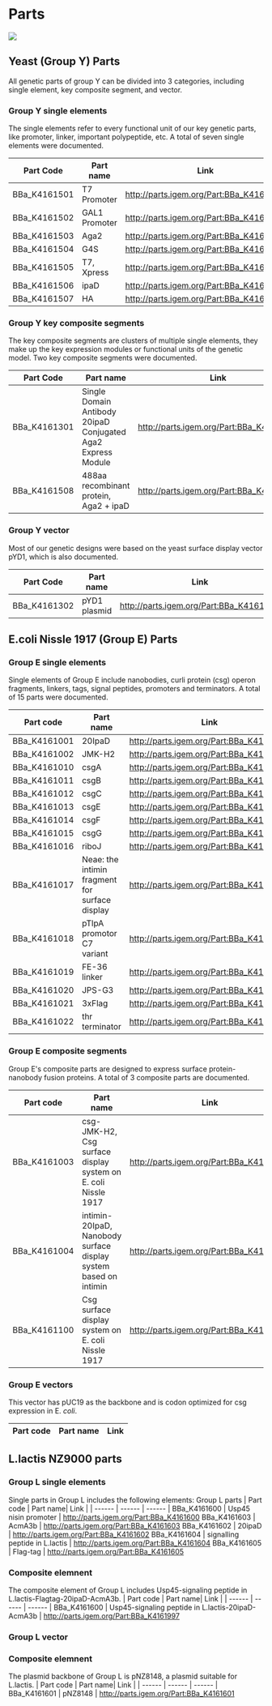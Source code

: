 <div class="flex items-center justify-center">
    <h1 class="h1-bg">Parts</h1>
    <img src="https://static.igem.wiki/teams/4161/wiki/wetlab6-for-bg.png" />
</div>

## Yeast (Group Y) Parts

All genetic parts of group Y can be divided into 3 categories, including single
element, key composite segment, and vector.

### Group Y single elements

The single elements refer to every functional unit of our key genetic parts,
like promoter, linker, important polypeptide, etc. A total of seven single
elements were documented.

| Part Code    | Part name     | Link                                |
|--------------|---------------|-----------------------------------------|
| BBa_K4161501 | T7 Promoter   | <http://parts.igem.org/Part:BBa_K4161501> |
| BBa_K4161502 | GAL1 Promoter | <http://parts.igem.org/Part:BBa_K4161502> |
| BBa_K4161503 | Aga2          | <http://parts.igem.org/Part:BBa_K4161503> |
| BBa_K4161504 | G4S           | <http://parts.igem.org/Part:BBa_K4161504> |
| BBa_K4161505 | T7, Xpress    | <http://parts.igem.org/Part:BBa_K4161505> |
| BBa_K4161506 | ipaD          | <http://parts.igem.org/Part:BBa_K4161506> |
| BBa_K4161507 | HA            | <http://parts.igem.org/Part:BBa_K4161507> |

### Group Y key composite segments

The key composite segments are clusters of multiple single elements, they make
up the key expression modules or functional units of the genetic model. Two key
composite segments were documented.

| Part Code    | Part name                                                    |Link                                    |
|--------------|--------------------------------------------------------------|-----------------------------------------  |
| BBa_K4161301 | Single Domain Antibody 20ipaD Conjugated Aga2 Express Module | <http://parts.igem.org/Part:BBa_K4161301> |
| BBa_K4161508 | 488aa recombinant protein, Aga2 + ipaD| <http://parts.igem.org/Part:BBa_K4161508> |

### Group Y vector

Most of our genetic designs were based on the yeast surface display vector
pYD1, which is also documented.

| Part Code    | Part name                                                    |Link                                   |
|--------------|--------------------------------------------------------------|------------------------------------------|
| BBa_K4161302 | pYD1 plasmid                                                 | <http://parts.igem.org/Part:BBa_K4161302>|

## E.coli Nissle 1917 (Group E) Parts

### Group E single elements

Single elements of Group E include nanobodies,
curli protein (csg) operon fragments,
linkers, tags, signal peptides,
promoters and terminators. A total of 15 parts were documented.

| Part code | Part name| Link |
| ------ | ------ | ------ |
BBa_K4161001  | 20IpaD | <http://parts.igem.org/Part:BBa_K4161001>
BBa_K4161002  | JMK-H2 | <http://parts.igem.org/Part:BBa_K4161002>
BBa_K4161010  | csgA | <http://parts.igem.org/Part:BBa_K4161010>
BBa_K4161011  | csgB | <http://parts.igem.org/Part:BBa_K4161011>
BBa_K4161012  | csgC | <http://parts.igem.org/Part:BBa_K4161012>
BBa_K4161013  | csgE | <http://parts.igem.org/Part:BBa_K4161013>
BBa_K4161014  | csgF | <http://parts.igem.org/Part:BBa_K4161014>
BBa_K4161015  | csgG | <http://parts.igem.org/Part:BBa_K4161015>
BBa_K4161016  | riboJ | <http://parts.igem.org/Part:BBa_K4161016>
BBa_K4161017 | Neae: the intimin fragment for surface display | <http://parts.igem.org/Part:BBa_K4161017>
BBa_K4161018 | pTlpA promotor C7 variant | <http://parts.igem.org/Part:BBa_K4161018>
BBa_K4161019 | FE-36 linker | <http://parts.igem.org/Part:BBa_K4161019>
BBa_K4161020 | JPS-G3 | <http://parts.igem.org/Part:BBa_K4161020>
BBa_K4161021 | 3xFlag | <http://parts.igem.org/Part:BBa_K4161021>
BBa_K4161022 | thr terminator | <http://parts.igem.org/Part:BBa_K4161022>

### Group E composite segments

Group E's composite parts are designed to express surface protein-nanobody fusion proteins. A total of 3 composite parts are documented.

| Part code | Part name| Link |
| ------ | ------ | ------ |
BBa_K4161003  | csg-JMK-H2, Csg surface display system on E. coli Nissle 1917 | <http://parts.igem.org/Part:BBa_K4161003>
BBa_K4161004 | intimin-20IpaD, Nanobody surface display system based on intimin| <http://parts.igem.org/Part:BBa_K4161004>
BBa_K4161100  | Csg surface display system on E. coli Nissle 1917 |<http://parts.igem.org/Part:BBa_K4161100>

### Group E vectors

This vector has pUC19 as the backbone and is codon optimized for csg expression in E. *coli*.

| Part code | Part name| Link |
| ------ | ------ | ------ |


## L.lactis NZ9000 parts

### Group L single elements

Single parts in Group L includes the following elements:
Group L parts
| Part code | Part name| Link |
| ------ | ------ | ------ |
BBa_K4161600 | Usp45 nisin promoter | <http://parts.igem.org/Part:BBa_K4161600>
BBa_K4161603 | AcmA3b | <http://parts.igem.org/Part:BBa_K4161603>
BBa_K4161602 | 20ipaD | <http://parts.igem.org/Part:BBa_K4161602>
BBa_K4161604 | signalling peptide in L.lactis | <http://parts.igem.org/Part:BBa_K4161604>
BBa_K4161605 | Flag-tag | <http://parts.igem.org/Part:BBa_K4161605>

### Composite elemnent

The composite element of Group L includes Usp45-signaling peptide in L.lactis-Flagtag-20ipaD-AcmA3b.
| Part code | Part name| Link |
| ------ | ------ | ------ |
BBa_K4161600 | Usp45-signaling peptide in L.lactis-20ipaD-AcmA3b | <http://parts.igem.org/Part:BBa_K4161997>

### Group L vector

### Composite elemnent

The plasmid backbone of Group L is pNZ8148, a plasmid suitable for L.lactis.
| Part code | Part name| Link |
| ------ | ------ | ------ |
BBa_K4161601 | pNZ8148 | <http://parts.igem.org/Part:BBa_K4161601>
